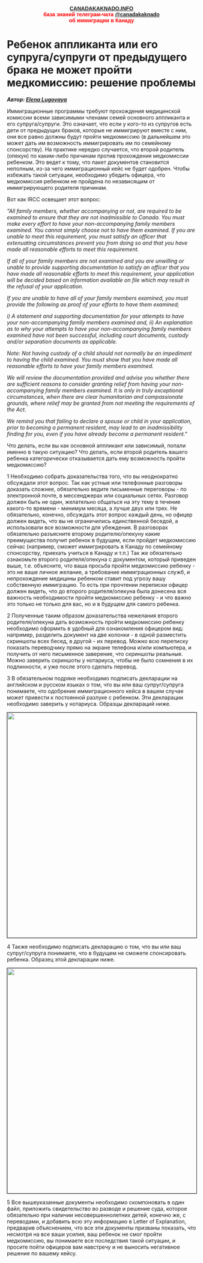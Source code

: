 
<p style="color:red; font-family:arial; font-weight:800; text-align:center; font-size:1em; "><a href="https://canadakaknado.info">CANADAKAKNADO.INFO</a><br>база знаний телеграм-чата <a href="https://t.me/canadakaknado">@canadakaknado</a><br>об иммиграции в Канаду</p>

# __Ребенок аппликанта или его супруга/супруги от предыдущего брака не может пройти медкомиссию: решение проблемы__

__*Автор: [Elena Lugovaya](https://t.me/ElenaL0707)*__

Иммиграционные программы требуют прохождения медицинской комиссии всеми зависимыми членами семей основного аппликанта и его супруга/супруги. Это означает, что если у кого-то из супругов есть дети от предыдущих браков, которые не иммигрируют вместе с ним, они все равно должны будут пройти медкомиссию (в дальнейшем это может дать им возможность иммигрировать им по семейному спонсорству). На практике нередко случается, что второй родитель (опекун) по каким-либо причинам против прохождения медкомиссии ребенком. Это ведет к тому, что пакет документов становится неполным, из-за чего иммиграционный кейс не будет одобрен. Чтобы избежать такой ситуации, необходимо убедить офицера, что медкомиссия ребенком не пройдена по независящим от иммигрирующего родителя причинам. 

Вот как IRCC освещает этот вопрос:

*"All family members, whether accompanying or not, are required to be examined to ensure that they are not inadmissible to Canada. You must make every effort to have your non-accompanying family members examined. You cannot simply choose not to have them examined. If you are unable to meet this requirement, you must satisfy an officer that extenuating circumstances prevent you from doing so and that you have made all reasonable efforts to meet this requirement.*

*If all of your family members are not examined and you are unwilling or unable to provide supporting documentation to satisfy an officer that you have made all reasonable efforts to meet this requirement, your application will be decided based on information available on file which may result in the refusal of your application.*

*If you are unable to have all of your family members examined, you must provide the following as proof of your efforts to have them examined;*

*i) A statement and supporting documentation for your attempts to have your non-accompanying family members examined and,
ii) An explanation as to why your attempts to have your non-accompanying family members examined have not been successful, including court documents, custody and/or separation documents as applicable.* 

*Note: Not having custody of a child should not normally be an impediment to having the child examined. You must show that you have made all reasonable efforts to have your family members examined.* 

*We will review the documentation provided and advise you whether there are sufficient reasons to consider granting relief from having your non-accompanying family members examined. It is only in truly exceptional circumstances, when there are clear humanitarian and compassionate grounds, where relief may be granted from not meeting the requirements of the Act.*

*We remind you that failing to declare a spouse or child in your application, prior to becoming a permanent resident, may lead to an inadmissibility finding for you, even if you have already become a permanent resident."* 

Что делать, если вы как основной аппликант или зависимый, попали именно в такую ситуацию? Что делать, если второй родитель вашего ребенка категорически отказывается дать ему возможность пройти медкомиссию?

1 Необходимо собрать доказательства того, что вы неоднократно обсуждали этот вопрос. Так как устные или телефонные разговоры доказать сложнее, обязательно ведите письменные переговоры - по электронной почте, в мессенджерах или социальных сетях. Разговор должен быть не один, желательно общаться на эту тему в течение какого-то времени - минимум месяца, а лучше двух или трех. Не обязательно, конечно, обсуждать этот вопрос каждый день, но офицер должен видеть, что вы не ограничились единственной беседой, а использовали все возможности для убеждения. В разговорах обязательно разъясните второму родителю/опекуну какие преимущества получит ребенок в будущем, если пройдет медкомиссию сейчас (например, сможет иммигрировать в Канаду по семейному спонсорству, приехать учиться в Канаду и т.п.) Так же обязательно ознакомьте второго родителя/опекуна с документом, который приведен выше, т.е. объясните, что ваша просьба пройти медкомиссию ребенку - это не ваше личное желание, а требование иммиграционных служб, и непрохождение медицины ребенком ставит под угрозу вашу собственную иммиграцию. То есть при прочтении переписки офицер должен видеть, что до второго родителя/опекуна была донесена вся важность необходимости пройти медкомиссию ребенку - и что важно это только не только для вас, но и в будущем для самого ребенка.

2 Полученные таким образом доказательства нежелания второго родителя/опекуна дать возможность пройти медкомиссию ребенку необходимо оформить в удобный для ознакомления офицером вид: например, разделить документ на две колонки - в одной разместить скриншоты всех бесед, в другой - их перевод. Можно всю переписку показать переводчику прямо на экране телефона и/или компьютера, и получить от него письменное заверение, что скриншоты реальные. Можно заверить скриншоты у нотариуса, чтобы не было сомнения в их подлинности, и уже после этого сделать перевод. 

3 В обязательном подряке необходимо подписать декларации на английском и русском языках о том, что вы или ваш супруг/супруга понимаете, что одобрение иммиграционного кейса в вашем случае может привести к постоянной разлуке с ребенком. Эти декларации необходимо заверить у нотариуса. Образцы деклараций ниже.


<p style="text-align: center;"><a href="https://canadakaknado.info/assets/images/declaration.jpg"><img src="https://canadakaknado.info/assets/images/declaration.jpg"  width="600" border="1" style="border:1px solid black"></a></p>

4 Также необходимо подписать декларацию о том, что вы или ваш супруг/супруга понимаете, что в будущем не сможете спонсировать ребенка. Образец этой декларации ниже. 

<p style="text-align: center;"><a href="https://canadakaknado.info/assets/images/declaration-2.jpg"><img src="https://canadakaknado.info/assets/images/declaration-2.jpg" width="600" border="1" style="border:1px solid black"></a></p> 

5 Все вышеуказанные документы необходимо скомпоновать в один файл, приложить свидетельство во разводе и решение суда, которое обязательно при наличии несовершеннолетних детей, конечно же, с переводами, и добавить всю эту информацию в Letter of Explanation, предварив объяснением, что все эти документы призваны показать, что несмотря на все ваши усилия, ваш ребенок не смог пройти медкомиссию, вы понимаете все последствия такой ситуации, и просите пойти офицеров вам навстречу и не выносить негативное решение по вашему кейсу. 
